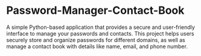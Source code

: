 # Password-Manager-Contact-Book
A simple Python-based application that provides a secure and user-friendly interface to manage your passwords and contacts. This project helps users securely store and organize passwords for different domains, as well as manage a contact book with details like name, email, and phone number.
